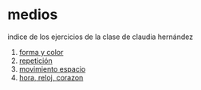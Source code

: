 # medios
indice de los ejercicios de la clase de claudia hernández
1. [forma y color](https://chernandezr.github.io/medios/01)
2. [repetición](https://chernandezr.github.io/medios/02/)
3. [movimiento espacio](https://chernandezr.github.io/medios/03/)
5. [hora, reloj, corazon](https://chernandezr.github.io/medios/05/)
